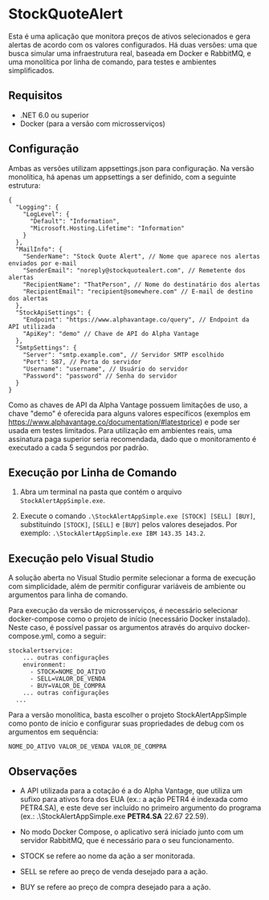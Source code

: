 # StockQuoteAlert

Esta é uma aplicação que monitora preços de ativos selecionados e gera alertas de acordo com os valores configurados. Há duas versões: uma que busca simular uma infraestrutura real, baseada em Docker e RabbitMQ, e uma monolítica por linha de comando, para testes e ambientes simplificados.

## Requisitos

- .NET 6.0 ou superior
- Docker (para a versão com microsserviços)

## Configuração
Ambas as versões utilizam appsettings.json para configuração. Na versão monolítica, há apenas um appsettings a ser definido, com a seguinte estrutura:

    {
      "Logging": {
        "LogLevel": {
          "Default": "Information",
          "Microsoft.Hosting.Lifetime": "Information"
        }
      },
      "MailInfo": {
        "SenderName": "Stock Quote Alert", // Nome que aparece nos alertas enviados por e-mail
        "SenderEmail": "noreply@stockquotealert.com", // Remetente dos alertas
        "RecipientName": "ThatPerson", // Nome do destinatário dos alertas
        "RecipientEmail": "recipient@somewhere.com" // E-mail de destino dos alertas
      },
      "StockApiSettings": {
        "Endpoint": "https://www.alphavantage.co/query", // Endpoint da API utilizada
        "ApiKey": "demo" // Chave de API do Alpha Vantage
      },
      "SmtpSettings": {
        "Server": "smtp.example.com", // Servidor SMTP escolhido
        "Port": 587, // Porta do servidor
        "Username": "username", // Usuário do servidor
        "Password": "password" // Senha do servidor
      }
    }

Como as chaves de API da Alpha Vantage possuem limitações de uso, a chave "demo" é oferecida para alguns valores específicos (exemplos em https://www.alphavantage.co/documentation/#latestprice) e pode ser usada em testes limitados. Para utilização em ambientes reais, uma assinatura paga superior seria recomendada, dado que o monitoramento é executado a cada 5 segundos por padrão.

## Execução por Linha de Comando

1. Abra um terminal na pasta que contém o arquivo `StockAlertAppSimple.exe`.

2. Execute o comando `.\StockAlertAppSimple.exe [STOCK] [SELL] [BUY]`, substituindo `[STOCK]`, `[SELL]` e `[BUY]` pelos valores desejados. Por exemplo: `.\StockAlertAppSimple.exe IBM 143.35 143.2`.

## Execução pelo Visual Studio

A solução aberta no Visual Studio permite selecionar a forma de execução com simplicidade, além de permitir configurar variáveis de ambiente ou argumentos para linha de comando. 

Para execução da versão de microsserviços, é necessário selecionar docker-compose como o projeto de início (necessário Docker instalado). Neste caso, é possível passar os argumentos através do arquivo docker-compose.yml, como a seguir:

    stockalertservice:
        ... outras configurações
        environment:
          - STOCK=NOME_DO_ATIVO
          - SELL=VALOR_DE_VENDA
          - BUY=VALOR_DE_COMPRA
        ... outras configurações
      ...

Para a versão monolítica, basta escolher o projeto StockAlertAppSimple como ponto de início e configurar suas propriedades de debug com os argumentos em sequência:

    NOME_DO_ATIVO VALOR_DE_VENDA VALOR_DE_COMPRA

## Observações
- A API utilizada para a cotação é a do Alpha Vantage, que utiliza um sufixo para ativos fora dos EUA (ex.: a ação PETR4 é indexada como PETR4.SA), e este deve ser incluído no primeiro argumento do programa (ex.: .\StockAlertAppSimple.exe **PETR4.SA** 22.67 22.59).
- No modo Docker Compose, o aplicativo será iniciado junto com um servidor RabbitMQ, que é necessário para o seu funcionamento.

- STOCK se refere ao nome da ação a ser monitorada.
- SELL se refere ao preço de venda desejado para a ação.
- BUY se refere ao preço de compra desejado para a ação.